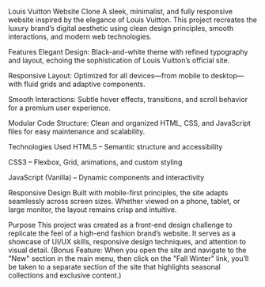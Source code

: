 Louis Vuitton Website Clone
A sleek, minimalist, and fully responsive website inspired by the elegance of Louis Vuitton. This project recreates the luxury brand’s digital aesthetic using clean design principles, smooth interactions, and modern web technologies.

Features
Elegant Design: Black-and-white theme with refined typography and layout, echoing the sophistication of Louis Vuitton’s official site.

Responsive Layout: Optimized for all devices—from mobile to desktop—with fluid grids and adaptive components.

Smooth Interactions: Subtle hover effects, transitions, and scroll behavior for a premium user experience.

Modular Code Structure: Clean and organized HTML, CSS, and JavaScript files for easy maintenance and scalability.

Technologies Used
HTML5 – Semantic structure and accessibility

CSS3 – Flexbox, Grid, animations, and custom styling

JavaScript (Vanilla) – Dynamic components and interactivity

Responsive Design
Built with mobile-first principles, the site adapts seamlessly across screen sizes. Whether viewed on a phone, tablet, or large monitor, the layout remains crisp and intuitive.

Purpose
This project was created as a front-end design challenge to replicate the feel of a high-end fashion brand’s website. It serves as a showcase of UI/UX skills, responsive design techniques, and attention to visual detail. (Bonus Feature: When you open the site and navigate to the "New" section in the main menu, then click on the "Fall Winter" link, you’ll be taken to a separate section of the site that highlights seasonal collections and exclusive content.)
